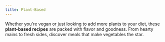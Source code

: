 ```yaml
---
title: Plant-Based
---
```


Whether you're vegan or just looking to add more plants to your diet, these **plant-based recipes** are packed with flavor and goodness. From hearty mains to fresh sides, discover meals that make vegetables the star.
